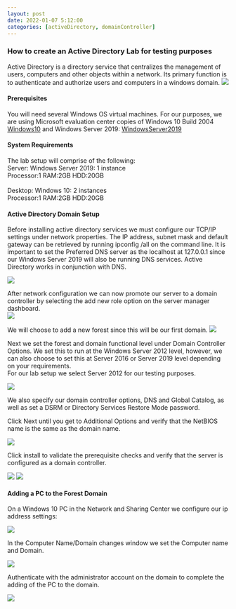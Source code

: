 ```yaml
---
layout: post
date: 2022-01-07 5:12:00
categories: [activeDirectory, domainController]
---
```


<h3>How to create an Active Directory Lab for testing purposes</h3>
Active Directory is a directory service that centralizes the management of users, computers and other objects within a network. Its primary function is to authenticate and authorize users and computers in a windows domain.

<img src="{{site.baseurl}}/assets/img/network_lab.JPG">

<h4>Prerequisites</h4>

You will need several Windows OS virtual machines. For our purposes, we are using Microsoft evaluation center copies of Windows 10 Build 2004 [Windows10] and Windows Server 2019: [WindowsServer2019]

[WindowsServer2019]: https://www.microsoft.com/en-us/evalcenter/evaluate-windows-server-2019
[Windows10]: https://www.microsoft.com/en-us/evalcenter/evaluate-windows-10-enterprise

<h4>System Requirements</h4>

The lab setup will comprise of the following:
<br>Server: Windows Server 2019: 1 instance
<br>Processor:1 RAM:2GB HDD:20GB
<br><br>Desktop: Windows 10: 2 instances
<br>Processor:1 RAM:2GB HDD:20GB

<h4>Active Directory Domain Setup</h4>

Before installing active directory services we must configure our TCP/IP settings under network properties.  The IP address, subnet mask and default gateway can be retrieved by running ipconfig /all on the command line.
It is important to set the Preferred DNS server as the localhost at 127.0.0.1 since our Windows Server 2019 will also be running DNS services.  Active Directory works in conjunction with DNS.

<img src="{{site.baseurl}}/assets/img/network_settings.JPG">

After network configuration we can now promote our server to a domain controller by selecting the add new role option on the server manager dashboard.  
<img src="{{site.baseurl}}/assets/img/AD_role.PNG">

We will choose to add a new forest since this will be our first domain.
<img src="{{site.baseurl}}/assets/img/new_forest.PNG">

Next we set the forest and domain functional level under Domain Controller Options.  We set this to run at the Windows Server 2012 level, however, we can also choose to set this at Server 2016 or Server 2019 level depending on your requirements.  
For our lab setup we select Server 2012 for our testing purposes.

<img src="{{site.baseurl}}/assets/img/domain_controller_options.PNG">

We also specify our domain controller options, DNS and Global Catalog, as well as set a DSRM or Directory Services Restore Mode password.

Click Next until you get to Additional Options and verify that the NetBIOS name is the same as the domain name.

<img src="{{site.baseurl}}/assets/img/netbios.PNG">

Click install to validate the prerequisite checks and verify that the server is configured as a domain controller.

<img src="{{site.baseurl}}/assets/img/prereq.PNG">

<img src="{{site.baseurl}}/assets/img/dc_validate.PNG"> 

<h4>Adding a PC to the Forest Domain</h4>

On a Windows 10 PC in the Network and Sharing Center we configure our ip address settings:

<img src="{{site.baseurl}}/assets/img/add_pc_forest.PNG">

In the Computer Name/Domain changes window we set the Computer name and Domain.

<img src="{{site.baseurl}}/assets/img/domain_member.PNG">

Authenticate with the administrator account on the domain to complete the adding of the PC to the domain.

<img src="{{site.baseurl}}/assets/img/authenticate.PNG">

